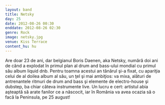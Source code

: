 ```yaml
---
layout: band
title: Netsky
day: 25
date: 2012-08-26 00:30
enddate: 2012-08-26 02:30
genre: Rock
image: netsky.jpg
venue: Kiss Terrace
content_hu: hu
---
```


Are doar 23 de ani, dar belgianul Boris Daenen, aka Netsky, numără doi ani de când a explodat în primul plan al drum and bass-ului mondial cu primul său album liquid dnb. Pentru toamna acestui an tânărul şi-a fixat, cu apariţia celui de al doilea album al său, un ţel şi mai ambiţios: va mixa, alături de antrenantele ritmuri de drum and bass şi elemente de electro-house şi dubstep, ba chiar câteva instrumente live. Un lucru e cert: artistul abia aşteaptă să arate fanilor ce a născocit, iar în România va avea ocazia să o facă la Peninsula, pe 25 august! 